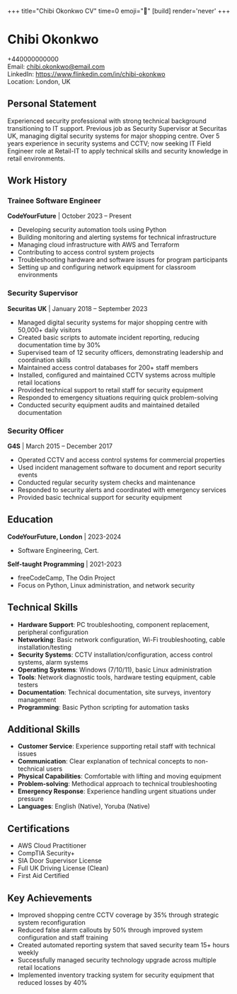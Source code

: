 +++
title="Chibi Okonkwo CV" 
time=0 
emoji="📄" 
[build]
render='never'
+++

# Chibi Okonkwo

+440000000000  
Email: chibi.okonkwo@email.com  
LinkedIn: https://www.flinkedin.com/in/chibi-okonkwo  
Location: London, UK

## Personal Statement

Experienced security professional with strong technical background transitioning to IT support. Previous job as Security Supervisor at Securitas UK, managing digital security systems for major shopping centre. Over 5 years experience in security systems and CCTV; now seeking IT Field Engineer role at Retail-IT to apply technical skills and security knowledge in retail environments.

## Work History

### Trainee Software Engineer

**CodeYourFuture** | October 2023 – Present

- Developing security automation tools using Python
- Building monitoring and alerting systems for technical infrastructure
- Managing cloud infrastructure with AWS and Terraform
- Contributing to access control system projects
- Troubleshooting hardware and software issues for program participants
- Setting up and configuring network equipment for classroom environments

### Security Supervisor

**Securitas UK** | January 2018 – September 2023

- Managed digital security systems for major shopping centre with 50,000+ daily visitors
- Created basic scripts to automate incident reporting, reducing documentation time by 30%
- Supervised team of 12 security officers, demonstrating leadership and coordination skills
- Maintained access control databases for 200+ staff members
- Installed, configured and maintained CCTV systems across multiple retail locations
- Provided technical support to retail staff for security equipment
- Responded to emergency situations requiring quick problem-solving
- Conducted security equipment audits and maintained detailed documentation

### Security Officer

**G4S** | March 2015 – December 2017

- Operated CCTV and access control systems for commercial properties
- Used incident management software to document and report security events
- Conducted regular security system checks and maintenance
- Responded to security alerts and coordinated with emergency services
- Provided basic technical support for security equipment

## Education

**CodeYourFuture, London** | 2023-2024

- Software Engineering, Cert.

**Self-taught Programming** | 2021-2023

- freeCodeCamp, The Odin Project
- Focus on Python, Linux administration, and network security

## Technical Skills

- **Hardware Support**: PC troubleshooting, component replacement, peripheral configuration
- **Networking**: Basic network configuration, Wi-Fi troubleshooting, cable installation/testing
- **Security Systems**: CCTV installation/configuration, access control systems, alarm systems
- **Operating Systems**: Windows (7/10/11), basic Linux administration
- **Tools**: Network diagnostic tools, hardware testing equipment, cable testers
- **Documentation**: Technical documentation, site surveys, inventory management
- **Programming**: Basic Python scripting for automation tasks

## Additional Skills

- **Customer Service**: Experience supporting retail staff with technical issues
- **Communication**: Clear explanation of technical concepts to non-technical users
- **Physical Capabilities**: Comfortable with lifting and moving equipment
- **Problem-solving**: Methodical approach to technical troubleshooting
- **Emergency Response**: Experience handling urgent situations under pressure
- **Languages**: English (Native), Yoruba (Native)

## Certifications

- AWS Cloud Practitioner
- CompTIA Security+
- SIA Door Supervisor License
- Full UK Driving License (Clean)
- First Aid Certified

## Key Achievements

- Improved shopping centre CCTV coverage by 35% through strategic system reconfiguration
- Reduced false alarm callouts by 50% through improved system configuration and staff training
- Created automated reporting system that saved security team 15+ hours weekly
- Successfully managed security technology upgrade across multiple retail locations
- Implemented inventory tracking system for security equipment that reduced losses by 40%
